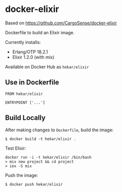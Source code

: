 # docker-elixir

Based on https://github.com/CargoSense/docker-elixir

Dockerfile to build an Elixir image.

Currently installs:

* Erlang/OTP 18.2.1
* Elixir 1.2.0 (with mix)

Available on Docker Hub as `hekar/elixir`

## Use in Dockerfile

```
FROM hekar/elixir

ENTRYPOINT ['...']
```

## Build Locally

After making changes to `Dockerfile`, build the image:

```
$ docker build -t hekar/elixir .
```

Test Elixir:

```
docker run -i -t hekar/elixir /bin/bash
> mix new project && cd project
> iex -S mix
```

Push the image:

```
$ docker push hekar/elixir
```
